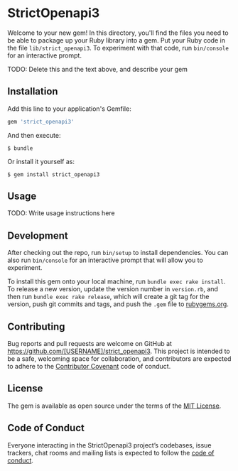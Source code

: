 # StrictOpenapi3

Welcome to your new gem! In this directory, you'll find the files you need to be able to package up your Ruby library into a gem. Put your Ruby code in the file `lib/strict_openapi3`. To experiment with that code, run `bin/console` for an interactive prompt.

TODO: Delete this and the text above, and describe your gem

## Installation

Add this line to your application's Gemfile:

```ruby
gem 'strict_openapi3'
```

And then execute:

    $ bundle

Or install it yourself as:

    $ gem install strict_openapi3

## Usage

TODO: Write usage instructions here

## Development

After checking out the repo, run `bin/setup` to install dependencies. You can also run `bin/console` for an interactive prompt that will allow you to experiment.

To install this gem onto your local machine, run `bundle exec rake install`. To release a new version, update the version number in `version.rb`, and then run `bundle exec rake release`, which will create a git tag for the version, push git commits and tags, and push the `.gem` file to [rubygems.org](https://rubygems.org).

## Contributing

Bug reports and pull requests are welcome on GitHub at https://github.com/[USERNAME]/strict_openapi3. This project is intended to be a safe, welcoming space for collaboration, and contributors are expected to adhere to the [Contributor Covenant](http://contributor-covenant.org) code of conduct.

## License

The gem is available as open source under the terms of the [MIT License](http://opensource.org/licenses/MIT).

## Code of Conduct

Everyone interacting in the StrictOpenapi3 project’s codebases, issue trackers, chat rooms and mailing lists is expected to follow the [code of conduct](https://github.com/[USERNAME]/strict_openapi3/blob/master/CODE_OF_CONDUCT.md).
